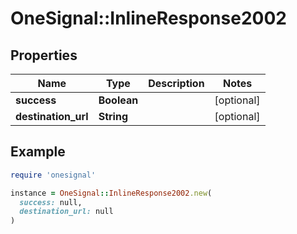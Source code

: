 # OneSignal::InlineResponse2002

## Properties

| Name | Type | Description | Notes |
| ---- | ---- | ----------- | ----- |
| **success** | **Boolean** |  | [optional] |
| **destination_url** | **String** |  | [optional] |

## Example

```ruby
require 'onesignal'

instance = OneSignal::InlineResponse2002.new(
  success: null,
  destination_url: null
)
```

